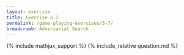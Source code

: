 ```yaml
---
layout: exercise
title: Exercise 5.7
permalink: /game-playing-exercises/5-7/
breadcrumb: Adversarial Search
---
```


{% include mathjax_support %}
{% include_relative question.md %}
